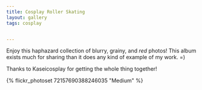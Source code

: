 ```yaml
---
title: Cosplay Roller Skating
layout: gallery
tags: cosplay


---
```


Enjoy this haphazard collection of blurry, grainy, and *red* photos! This album exists much for sharing than it does any kind of example of my work. =)

Thanks to Kaseicosplay for getting the whole thing together!

{% flickr_photoset 72157690388246035 "Medium" %}